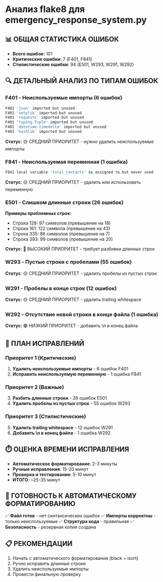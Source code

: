 # Анализ flake8 для emergency_response_system.py

## 📊 ОБЩАЯ СТАТИСТИКА ОШИБОК
- **Всего ошибок**: 101
- **Критические ошибки**: 7 (F401, F841)
- **Стилистические ошибки**: 94 (E501, W293, W291, W292)

## 🔍 ДЕТАЛЬНЫЙ АНАЛИЗ ПО ТИПАМ ОШИБОК

### F401 - Неиспользуемые импорты (6 ошибок)
```python
F401 'json' imported but unused
F401 'smtplib' imported but unused  
F401 'requests' imported but unused
F401 'typing.Tuple' imported but unused
F401 'datetime.timedelta' imported but unused
F401 'hashlib' imported but unused
```
**Статус**: 🟡 СРЕДНИЙ ПРИОРИТЕТ - нужно удалить неиспользуемые импорты

### F841 - Неиспользуемая переменная (1 ошибка)
```python
F841 local variable 'total_contacts' is assigned to but never used
```
**Статус**: 🟡 СРЕДНИЙ ПРИОРИТЕТ - удалить или использовать переменную

### E501 - Слишком длинные строки (26 ошибок)
**Примеры проблемных строк:**
- Строка 128: 97 символов (превышение на 18)
- Строка 161: 122 символа (превышение на 43)
- Строка 335: 86 символов (превышение на 7)
- Строка 393: 99 символов (превышение на 20)

**Статус**: 🔴 ВЫСОКИЙ ПРИОРИТЕТ - требует разбивки длинных строк

### W293 - Пустые строки с пробелами (55 ошибок)
**Статус**: 🟡 СРЕДНИЙ ПРИОРИТЕТ - удалить пробелы из пустых строк

### W291 - Пробелы в конце строк (12 ошибок)
**Статус**: 🟡 СРЕДНИЙ ПРИОРИТЕТ - удалить trailing whitespace

### W292 - Отсутствие новой строки в конце файла (1 ошибка)
**Статус**: 🟢 НИЗКИЙ ПРИОРИТЕТ - добавить \n в конец файла

## 🎯 ПЛАН ИСПРАВЛЕНИЙ

### Приоритет 1 (Критические)
1. **Удалить неиспользуемые импорты** - 6 ошибок F401
2. **Исправить неиспользуемую переменную** - 1 ошибка F841

### Приоритет 2 (Важные)  
3. **Разбить длинные строки** - 26 ошибок E501
4. **Удалить пробелы из пустых строк** - 55 ошибок W293

### Приоритет 3 (Стилистические)
5. **Удалить trailing whitespace** - 12 ошибок W291
6. **Добавить \n в конец файла** - 1 ошибка W292

## ⏱️ ОЦЕНКА ВРЕМЕНИ ИСПРАВЛЕНИЯ
- **Автоматическое форматирование**: 2-3 минуты
- **Ручные исправления**: 15-20 минут
- **Проверка и тестирование**: 5-10 минут
- **ИТОГО**: ~25-35 минут

## 🧪 ГОТОВНОСТЬ К АВТОМАТИЧЕСКОМУ ФОРМАТИРОВАНИЮ
✅ **Файл готов** - нет синтаксических ошибок
✅ **Импорты корректны** - только неиспользуемые
✅ **Структура кода** - правильная
✅ **Безопасность** - резервная копия создана

## 📋 РЕКОМЕНДАЦИИ
1. Начать с автоматического форматирования (black + isort)
2. Ручно исправить длинные строки
3. Удалить неиспользуемые импорты
4. Провести финальную проверку